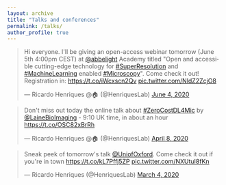```yaml
---
layout: archive
title: "Talks and conferences"
permalink: /talks/
author_profile: true
---
```


<blockquote class="twitter-tweet"><p lang="en" dir="ltr">Hi everyone. I&#39;ll be giving an open-access webinar tomorrow (June 5th 4:00pm CEST) at <a href="https://twitter.com/abbelight?ref_src=twsrc%5Etfw">@abbelight</a> Academy titled &quot;Open and accessible cutting-edge technology for <a href="https://twitter.com/hashtag/SuperResolution?src=hash&amp;ref_src=twsrc%5Etfw">#SuperResolution</a> and <a href="https://twitter.com/hashtag/MachineLearning?src=hash&amp;ref_src=twsrc%5Etfw">#MachineLearning</a> enabled <a href="https://twitter.com/hashtag/Microscopy?src=hash&amp;ref_src=twsrc%5Etfw">#Microscopy</a>&quot;. Come check it out! Registration in: <a href="https://t.co/iWcxscn2Qv">https://t.co/iWcxscn2Qv</a> <a href="https://t.co/NldZ2ZcjO8">pic.twitter.com/NldZ2ZcjO8</a></p>&mdash; Ricardo Henriques @🏠 (@HenriquesLab) <a href="https://twitter.com/HenriquesLab/status/1268557191587532802?ref_src=twsrc%5Etfw">June 4, 2020</a></blockquote> <script async src="https://platform.twitter.com/widgets.js" charset="utf-8"></script>

<blockquote class="twitter-tweet"><p lang="en" dir="ltr">Don&#39;t miss out today the online talk about <a href="https://twitter.com/hashtag/ZeroCostDL4Mic?src=hash&amp;ref_src=twsrc%5Etfw">#ZeroCostDL4Mic</a> by <a href="https://twitter.com/LaineBioImaging?ref_src=twsrc%5Etfw">@LaineBioImaging</a> - 9:10 UK time, in about an hour <a href="https://t.co/OSC82xBrRh">https://t.co/OSC82xBrRh</a></p>&mdash; Ricardo Henriques @🏠 (@HenriquesLab) <a href="https://twitter.com/HenriquesLab/status/1247780601173692419?ref_src=twsrc%5Etfw">April 8, 2020</a></blockquote> <script async src="https://platform.twitter.com/widgets.js" charset="utf-8"></script>

<blockquote class="twitter-tweet"><p lang="en" dir="ltr">Sneak peek of tomorrow&#39;s talk <a href="https://twitter.com/UniofOxford?ref_src=twsrc%5Etfw">@UniofOxford</a>. Come check it out if you&#39;re in town <a href="https://t.co/kL7Pffj5ZP">https://t.co/kL7Pffj5ZP</a> <a href="https://t.co/NXUtuI8fKn">pic.twitter.com/NXUtuI8fKn</a></p>&mdash; Ricardo Henriques (@HenriquesLab) <a href="https://twitter.com/HenriquesLab/status/1235229885871861762?ref_src=twsrc%5Etfw">March 4, 2020</a></blockquote> <script async src="https://platform.twitter.com/widgets.js" charset="utf-8"></script>
